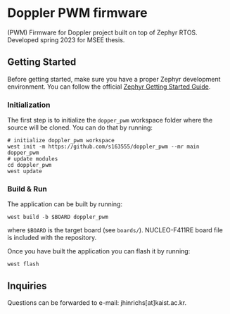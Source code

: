 # Doppler PWM firmware
(PWM) Firmware for Doppler project built on top of Zephyr RTOS. Developed spring 2023 for MSEE thesis.

## Getting Started

Before getting started, make sure you have a proper Zephyr development
environment. You can follow the official
[Zephyr Getting Started Guide](https://docs.zephyrproject.org/latest/getting_started/index.html).

### Initialization

The first step is to initialize the `dopper_pwm` workspace folder where the
source will be cloned. You can do that by running:

```shell
# initialize doppler_pwm workspace
west init -m https://github.com/s163555/doppler_pwm --mr main dopper_pwm
# update modules
cd doppler_pwm
west update
```

### Build & Run

The application can be built by running:

```shell
west build -b $BOARD doppler_pwm
```

where `$BOARD` is the target board (see `boards/`). NUCLEO-F411RE board file is included with the repository.

Once you have built the application you can flash it by running:

```shell
west flash
```

## Inquiries

Questions can be forwarded to e-mail: jhinrichs[at]kaist.ac.kr.